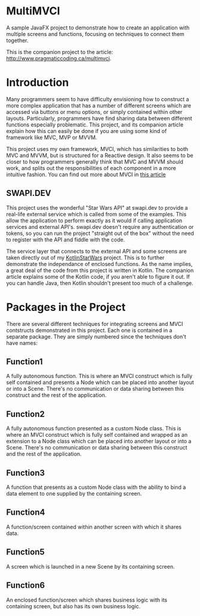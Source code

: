 # MultiMVCI

A sample JavaFX project to demonstrate how to create an application with multiple screens and functions, focusing on techniques to connect them together.

This is the companion project to the article: http://www.pragmaticcoding.ca/multimvci.

# Introduction 

Many programmers seem to have difficulty envisioning how to construct a more complex application that has a number of different screens which are accessed via buttons or menu options, or simply contained within other layouts.  Particularly, programmers have find sharing data between different functions especially problematic.  This project, and its companion article explain how this can easily be done if you are using some kind of framework like MVC, MVP or MVVM.

This project uses my own framework, MVCI, which has similarities to both MVC and MVVM, but is structured for a Reactive design.  It also seems to be closer to how programmers generally think that MVC and MVVM should work, and splits out the responsibilities of each component in a more intuitive fashion.  You can find out more about MVCI in [this article](https://www.pragmaticcoding.ca/javafx/Frameworks/)

## SWAPI.DEV 

This project uses the wonderful "Star Wars API" at swapi.dev to provide a real-life external service which is called from some of the examples.  This allow the application to perform exactly as it would if calling application services and external API's.  swapi.dev doesn't require any authentication or tokens, so you can run the project "straight out of the box" without the need to register with the API and fiddle with the code.

The service layer that connects to the external API and some screens are taken directly out of my [KotlinStarWars](https://github.com/PragmaticCoding/KotlinStarWars) project.  This is to further demonstrate the independance of enclosed functions.  As the name implies, a great deal of the code from this project is written in Kotlin.  The companion article explains some of the Kotlin code, if you aren't able to figure it out.  If you can handle Java, then Kotlin shouldn't present too much of a challenge.

# Packages in the Project 

There are several different techniques for integrating screens and MVCI contstructs demonstrated in this project.  Each one is contained in a separate package.  They are simply numbered since the techniques don't have names:

## Function1

A fully autonomous function.  This is where an MVCI construct which is fully self contained and presents a Node which can be placed into another layout or into a Scene.  There's no communication or data sharing between this construct and the rest of the application.

## Function2 

A fully autonomous function presented as a custom Node class.  This is where an MVCI construct which is fully self contained and wrapped as an extension to a Node class which can be placed into another layout or into a Scene.  There's no communication or data sharing between this construct and the rest of the application.

## Function3

A function that presents as a custom Node class with the ability to bind a data element to one supplied by the containing screen.

## Function4

A function/screen contained within another screen with which it shares data.  

## Function5 

A screen which is launched in a new Scene by its containing screen.

## Function6

An enclosed function/screen which shares business logic with its containing screen, but also has its own business logic.


